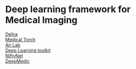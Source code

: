 # Deep learning framework for Medical Imaging
[Delira](https://delira.readthedocs.io/en/latest/index.html)</br>
[Medical Torch](https://medicaltorch.readthedocs.io/en/stable/)</br>
[Air Lab](https://github.com/airlab-unibas/airlab)</br>
[Deep Learning toolkit](https://github.com/DLTK/DLTK)</br>
[NiftyNet](https://github.com/NifTK/NiftyNet)</br>
[DeepMedic](https://github.com/Kamnitsask/deepmedic)
